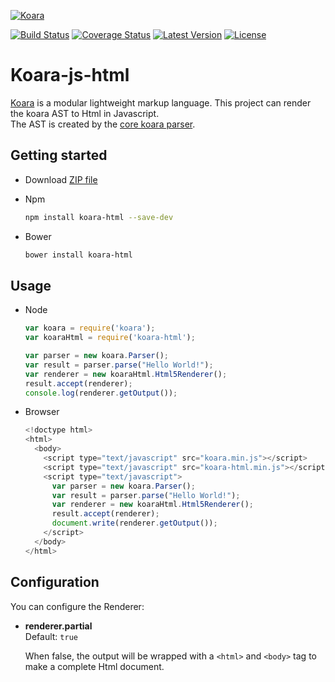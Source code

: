 [![Koara](http://www.koara.io/logo.png)](http://www.koara.io)

[![Build Status](https://img.shields.io/travis/koara/koara-js-html.svg)](https://travis-ci.org/koara/koara-js-html)
[![Coverage Status](https://img.shields.io/coveralls/koara/koara-js-html.svg)](https://coveralls.io/github/koara/koara-js-html?branch=master)
[![Latest Version](https://img.shields.io/npm/v/koara-html.svg?maxAge=2592000)]()
[![License](https://img.shields.io/badge/License-Apache%202.0-blue.svg)](https://github.com/koara/koara-js-html/blob/master/LICENSE)

# Koara-js-html
[Koara](http://www.koara.io) is a modular lightweight markup language. This project can render the koara AST to Html in Javascript.  
The AST is created by the [core koara parser](https://github.com/koara/koara-js).

## Getting started
- Download [ZIP file](https://github.com/koara/koara-js-html/archive/0.6.2.zip)
- Npm

  ```bash
  npm install koara-html --save-dev
  ```
  
- Bower

  ```xml
  bower install koara-html
  ```

## Usage
- Node

  ```js
  var koara = require('koara');
  var koaraHtml = require('koara-html');

  var parser = new koara.Parser();
  var result = parser.parse("Hello World!");
  var renderer = new koaraHtml.Html5Renderer();
  result.accept(renderer);
  console.log(renderer.getOutput());
  ```
  
- Browser
  
  ```js
  <!doctype html>
  <html>
    <body>
      <script type="text/javascript" src="koara.min.js"></script>
      <script type="text/javascript" src="koara-html.min.js"></script>
      <script type="text/javascript">
        var parser = new koara.Parser();
        var result = parser.parse("Hello World!");
        var renderer = new koaraHtml.Html5Renderer();
        result.accept(renderer);
        document.write(renderer.getOutput());
      </script>
    </body>
  </html>
  ```

## Configuration
You can configure the Renderer:

-  **renderer.partial**  
   Default:	`true`
   
   When false, the output will be wrapped with a `<html>` and `<body>` tag to make a complete Html document.